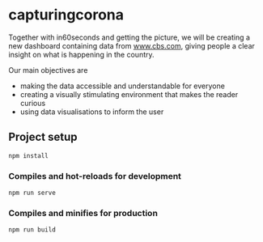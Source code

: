 # capturingcorona

Together with in60seconds and getting the picture, we will be creating a new dashboard containing data from www.cbs.com, 
giving people a clear insight on what is happening in the country.

Our main objectives are
* making the data accessible and understandable for everyone
* creating a visually stimulating environment that makes the reader curious
* using data visualisations to inform the user


 

## Project setup
```
npm install
```

### Compiles and hot-reloads for development
```
npm run serve
```

### Compiles and minifies for production
```
npm run build
```

